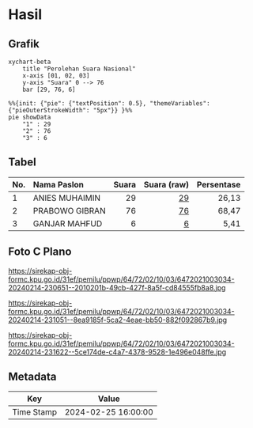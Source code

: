 # Hasil

## Grafik

```mermaid
xychart-beta
    title "Perolehan Suara Nasional"
    x-axis [01, 02, 03]
    y-axis "Suara" 0 --> 76
    bar [29, 76, 6]
```

```mermaid
%%{init: {"pie": {"textPosition": 0.5}, "themeVariables": {"pieOuterStrokeWidth": "5px"}} }%%
pie showData
    "1" : 29
    "2" : 76
    "3" : 6
```

## Tabel

| No. | Nama Paslon    | Suara | Suara (raw) | Persentase |
|:--- |:-------------- | -----:| -----------:| ----------:|
| 1   | ANIES MUHAIMIN | 29    | [29][p-1]   | 26,13      |
| 2   | PRABOWO GIBRAN | 76    | [76][p-2]   | 68,47      |
| 3   | GANJAR MAHFUD  | 6     | [6][p-3]    | 5,41       |


[p-1]: https://github.com/gigit-pemilu/pemilu-2024/blob/main/pilpres/hitung-suara/sub/64-kalimantan-timur/sub/72-kota-samarinda/sub/02-samarinda-seberang/sub/1003-mesjid/sub/034-tps/sub/paslon-1.txt
[p-2]: https://github.com/gigit-pemilu/pemilu-2024/blob/main/pilpres/hitung-suara/sub/64-kalimantan-timur/sub/72-kota-samarinda/sub/02-samarinda-seberang/sub/1003-mesjid/sub/034-tps/sub/paslon-2.txt
[p-3]: https://github.com/gigit-pemilu/pemilu-2024/blob/main/pilpres/hitung-suara/sub/64-kalimantan-timur/sub/72-kota-samarinda/sub/02-samarinda-seberang/sub/1003-mesjid/sub/034-tps/sub/paslon-3.txt

## Foto C Plano

https://sirekap-obj-formc.kpu.go.id/31ef/pemilu/ppwp/64/72/02/10/03/6472021003034-20240214-230651--2010201b-49cb-427f-8a5f-cd84555fb8a8.jpg

https://sirekap-obj-formc.kpu.go.id/31ef/pemilu/ppwp/64/72/02/10/03/6472021003034-20240214-231051--8ea9185f-5ca2-4eae-bb50-882f092867b9.jpg

https://sirekap-obj-formc.kpu.go.id/31ef/pemilu/ppwp/64/72/02/10/03/6472021003034-20240214-231622--5ce174de-c4a7-4378-9528-1e496e048ffe.jpg


## Metadata

| Key        | Value               |
| ---------- | ------------------- |
| Time Stamp | 2024-02-25 16:00:00 |



